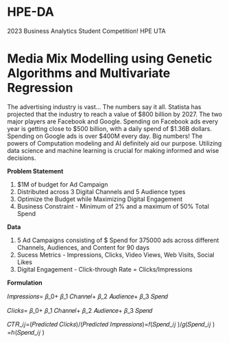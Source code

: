 # HPE-DA
 2023 Business Analytics Student Competition! HPE UTA
# Media Mix Modelling using Genetic Algorithms and Multivariate Regression

The advertising industry is vast… The numbers say it all. Statista has projected that the industry to reach a value of $800 billion by 2027. The two major players are Facebook and Google. Spending on Facebook ads every year is getting close to $500 billion, with a daily spend of $1.36B dollars. Spending on Google ads is over $400M every day. Big numbers! The powers of Computation modeling and AI definitely aid our purpose. Utilizing data science and machine learning is crucial for making informed and wise decisions.

**Problem Statement**

1. $1M of budget for Ad Campaign
2. Distributed across 3 Digital Channels and 5 Audience types 
3. Optimize the Budget while Maximizing Digital Engagement
4. Business Constraint - Minimum of 2% and a maximum of 50% Total Spend 

**Data**

1. 5 Ad Campaigns consisting of $ Spend for 375000 ads across different Channels, Audiences, and Content for 90 days
2. Sucess Metrics - Impressions, Clicks, Video Views, Web Visits, Social Likes
3. Digital Engagement - Click-through Rate = Clicks/Impressions

**Formulation**

𝐼𝑚𝑝𝑟𝑒𝑠𝑠𝑖𝑜𝑛𝑠= 𝛽_0+ 𝛽_1 𝐶ℎ𝑎𝑛𝑛𝑒𝑙+ 𝛽_2 𝐴𝑢𝑑𝑖𝑒𝑛𝑐𝑒+ 𝛽_3 𝑆𝑝𝑒𝑛𝑑

𝐶𝑙𝑖𝑐𝑘𝑠= 𝛽_0+ 𝛽_1 𝐶ℎ𝑎𝑛𝑛𝑒𝑙+ 𝛽_2 𝐴𝑢𝑑𝑖𝑒𝑛𝑐𝑒+ 𝛽_3 𝑆𝑝𝑒𝑛𝑑

𝐶𝑇𝑅_𝑖𝑗=(𝑃𝑟𝑒𝑑𝑖𝑐𝑡𝑒𝑑 𝐶𝑙𝑖𝑐𝑘𝑠)/(𝑃𝑟𝑒𝑑𝑖𝑐𝑡𝑒𝑑 𝐼𝑚𝑝𝑟𝑒𝑠𝑠𝑖𝑜𝑛𝑠)=𝑓(𝑆𝑝𝑒𝑛𝑑_𝑖𝑗 )/𝑔(𝑆𝑝𝑒𝑛𝑑_𝑖𝑗 ) =ℎ(𝑆𝑝𝑒𝑛𝑑_𝑖𝑗 )









